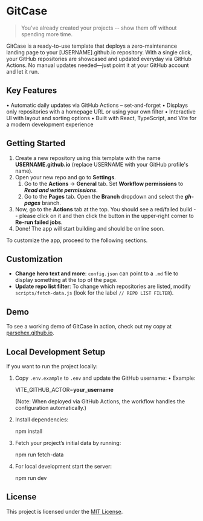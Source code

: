 # GitCase

> You've already created your projects -- show them off without spending more time.

GitCase is a ready-to-use template that deploys a zero-maintenance landing page to your [USERNAME].github.io repository. With a single click, your GitHub repositories are showcased and updated everyday via GitHub Actions. No manual updates needed—just point it at your GitHub account and let it run.

## Key Features

• Automatic daily updates via GitHub Actions – set-and-forget
• Displays only repositories with a homepage URL or using your own filter
• Interactive UI with layout and sorting options
• Built with React, TypeScript, and Vite for a modern development experience

## Getting Started

1. Create a new repository using this template with the name **USERNAME.github.io** (replace USERNAME with your GitHub profile's name).
2. Open your new repo and go to **Settings**.
   1. Go to the **Actions** -> **General** tab. Set **Workflow permissions** to **_Read and write permissions_**.
   2. Go to the **Pages** tab. Open the **Branch** dropdown and select the **_gh-pages_** branch.
3. Now, go to the **Actions** tab at the top. You should see a red/failed build -- please click on it and then click the button in the upper-right corner to **Re-run failed jobs**.
4. Done! The app will start building and should be online soon.

To customize the app, proceed to the following sections.

## Customization

- **Change hero text and more**: `config.json` can point to a `.md` file to display something at the top of the page.
- **Update repo list filter**: To change which repositories are listed, modify `scripts/fetch-data.js` (look for the label `// REPO LIST FILTER`).

## Demo

To see a working demo of GitCase in action, check out my copy at [parsehex.github.io](https://parsehex.github.io/).

## Local Development Setup

If you want to run the project locally:

1. Copy `.env.example` to `.env` and update the GitHub username:
   • Example:

   VITE_GITHUB_ACTOR=**your_username**

   (Note: When deployed via GitHub Actions, the workflow handles the configuration automatically.)

2. Install dependencies:

   npm install

3. Fetch your project’s initial data by running:

   npm run fetch-data

4. For local development start the server:

   npm run dev

## License

This project is licensed under the [MIT License](LICENSE).
